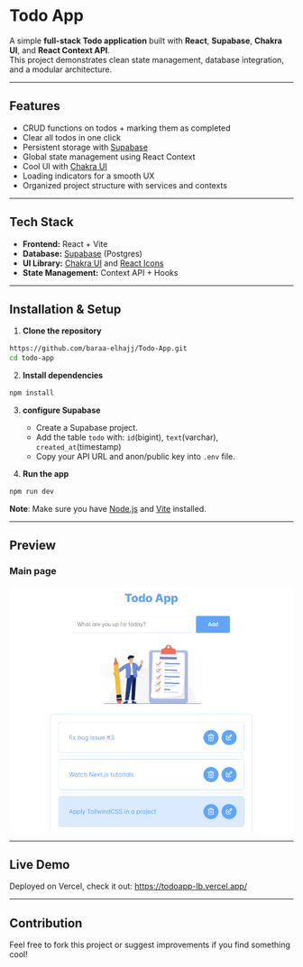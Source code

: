 # Todo App

A simple **full-stack Todo application** built with **React**, **Supabase**, **Chakra UI**, and **React Context API**.  
This project demonstrates clean state management, database integration, and a modular architecture.

---

## Features

- CRUD functions on todos + marking them as completed
- Clear all todos in one click
- Persistent storage with [Supabase](https://supabase.com)
- Global state management using React Context
- Cool UI with [Chakra UI](https://chakra-ui.com)
- Loading indicators for a smooth UX
- Organized project structure with services and contexts

---

## Tech Stack

- **Frontend:** React + Vite
- **Database:** [Supabase](https://supabase.com/) (Postgres)
- **UI Library:** [Chakra UI](https://chakra-ui.com/) and [React Icons](https://react-icons.github.io/react-icons/)
- **State Management:** Context API + Hooks

---

## Installation & Setup

1. **Clone the repository**

```bash
https://github.com/baraa-elhajj/Todo-App.git
cd todo-app
```

2. **Install dependencies**

```bash
npm install
```

3. **configure Supabase**

   - Create a Supabase project.
   - Add the table `todo` with: `id`(bigint), `text`(varchar), `created_at`(timestamp)
   - Copy your API URL and anon/public key into `.env` file.

4. **Run the app**

```bash
npm run dev
```

**Note**: Make sure you have [Node.js](https://nodejs.org/) and [Vite](https://vitejs.dev/) installed.

---

## Preview

### Main page

![app screenshot](./public/screenshots/app-screenshot.png)

---

## Live Demo

Deployed on Vercel, check it out: https://todoapp-lb.vercel.app/

---

## Contribution

Feel free to fork this project or suggest improvements if you find something cool!
